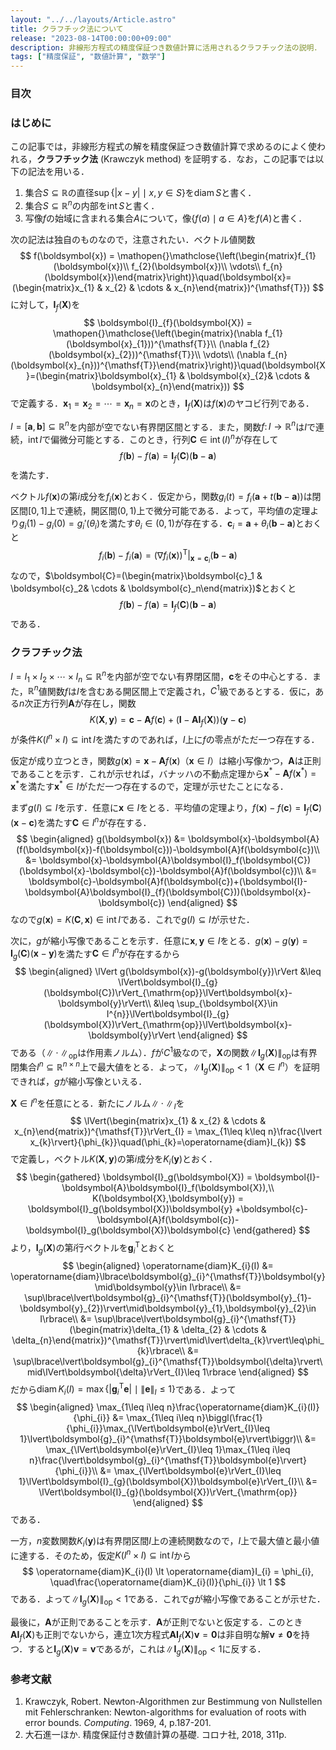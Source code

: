 ```yaml
---
layout: "../../layouts/Article.astro"
title: クラフチック法について
release: "2023-08-14T00:00:00+09:00"
description: 非線形方程式の精度保証つき数値計算に活用されるクラフチック法の説明．
tags: ["精度保証", "数値計算", "数学"]
---
```


### 目次

### はじめに

この記事では，非線形方程式の解を精度保証つき数値計算で求めるのによく使われる，**クラフチック法** (Krawczyk method) を証明する．なお，この記事では以下の記法を用いる．

1. 集合$S\subseteq\mathbb{R}$の直径$\sup\lbrace\lvert x-y\rvert\mid x,y\in S\rbrace$を$\operatorname{diam}S$と書く．
2. 集合$S\subseteq\mathbb{R}^{n}$の内部を$\operatorname{int}S$と書く．
3. 写像$f$の始域に含まれる集合$A$について，像$\lbrace f(a)\mid a\in A\rbrace$を$f(A)$と書く．

次の記法は独自のものなので，注意されたい．ベクトル値関数
$$
  f(\boldsymbol{x}) = \mathopen{}\mathclose{\left(\begin{matrix}f_{1}(\boldsymbol{x})\\ f_{2}(\boldsymbol{x})\\ \vdots\\ f_{n}(\boldsymbol{x})\end{matrix}\right)}\quad(\boldsymbol{x}=(\begin{matrix}x_{1} & x_{2} & \cdots & x_{n}\end{matrix})^{\mathsf{T}})
$$
に対して，$\boldsymbol{I}_{f}(\boldsymbol{X})$を
$$
  \boldsymbol{I}_{f}(\boldsymbol{X})
  = \mathopen{}\mathclose{\left(\begin{matrix}(\nabla f_{1}(\boldsymbol{x}_{1}))^{\mathsf{T}}\\ (\nabla f_{2}(\boldsymbol{x}_{2}))^{\mathsf{T}}\\ \vdots\\ (\nabla f_{n}(\boldsymbol{x}_{n}))^{\mathsf{T}}\end{matrix}\right)}\quad(\boldsymbol{X}=(\begin{matrix}\boldsymbol{x}_{1} & \boldsymbol{x}_{2}& \cdots & \boldsymbol{x}_{n}\end{matrix}))
$$
で定義する．$\boldsymbol{x}_{1}=\boldsymbol{x}_{2}=\dotsb=\boldsymbol{x}_{n}=\boldsymbol{x}$のとき，$\boldsymbol{I}_{f}(\boldsymbol{X})$は$f(\boldsymbol{x})$のヤコビ行列である．

<math-theorem data-type="補題" data-level="3" data-label="平均値の定理">

$I=\lbrack\boldsymbol{a},\boldsymbol{b}\rbrack\subseteq\mathbb{R}^{n}$を内部が空でない有界閉区間とする．また，関数$f\colon I\to\mathbb{R}^{n}$は$I$で連続，$\operatorname{int}I$で偏微分可能とする．このとき，行列$\boldsymbol{C}\in\operatorname{int}(
I)^{n}$が存在して
$$
  f(\boldsymbol{b})-f(\boldsymbol{a}) = \boldsymbol{I}_{f}(\boldsymbol{C})(\boldsymbol{b}-\boldsymbol{a})
$$
を満たす．

</math-theorem>

<math-proof data-open>

ベクトル$f(\boldsymbol{x})$の第$i$成分を$f_{i}(\boldsymbol{x})$とおく．仮定から，関数$g_{i}(t)=f_{i}(\boldsymbol{a}+t(\boldsymbol{b}-\boldsymbol{a}))$は閉区間$\lbrack 0,1\rbrack$上で連続，開区間$(0,1)$上で微分可能である．よって，平均値の定理より$g_{i}(1)-g_{i}(0)=g_{i}'(\theta_i)$を満たす$\theta_{i}\in(0,1)$が存在する．$\boldsymbol{c}_{i}=\boldsymbol{a}+\theta_{i}(\boldsymbol{b}-\boldsymbol{a})$とおくと
$$
  f_{i}(\boldsymbol{b})-f_{i}(\boldsymbol{a}) = (\nabla f_{i}(\boldsymbol{x}))^{\mathsf{T}}\rvert_{\boldsymbol{x}=\boldsymbol{c}_{i}}(\boldsymbol{b}-\boldsymbol{a})
$$
なので，$\boldsymbol{C}=(\begin{matrix}\boldsymbol{c}_1 & \boldsymbol{c}_2& \cdots & \boldsymbol{c}_n\end{matrix})$とおくと
$$
  f(\boldsymbol{b})-f(\boldsymbol{a}) = \boldsymbol{I}_f(\boldsymbol{C})(\boldsymbol{b}-\boldsymbol{a})
$$
である．

</math-proof>

### クラフチック法

<math-theorem data-type="定理" data-level="3" data-label="クラフチック法">

$I=I_{1}\times I_{2}\times\dotsb\times I_{n}\subseteq\mathbb{R}^{n}$を内部が空でない有界閉区間，$\boldsymbol{c}$をその中心とする．また，$\mathbb{R}^{n}$値関数$f$は$I$を含むある開区間上で定義され，$C^{1}$級であるとする．仮に，ある$n$次正方行列$\boldsymbol{A}$が存在し，関数
$$
  K(\boldsymbol{X},\boldsymbol{y}) = \boldsymbol{c}-\boldsymbol{A}f(\boldsymbol{c})+(\boldsymbol{I}-\boldsymbol{A}\boldsymbol{I}_f(\boldsymbol{X}))(\boldsymbol{y}-\boldsymbol{c})
$$
が条件$K(I^{n}\times I)\subseteq\operatorname{int}I$を満たすのであれば，$I$上に$f$の零点がただ一つ存在する．

</math-theorem>

<math-proof data-open>

仮定が成り立つとき，関数$g(\boldsymbol{x})=\boldsymbol{x}-\boldsymbol{A}f(\boldsymbol{x})$（$\boldsymbol{x}\in I$）は縮小写像かつ，$\boldsymbol{A}$は正則であることを示す．これが示せれば，バナッハの不動点定理から$\boldsymbol{x}^{\ast}-\boldsymbol{A}f(\boldsymbol{x}^{\ast})=\boldsymbol{x}^{\ast}$を満たす$\boldsymbol{x}^{\ast}\in I$がただ一つ存在するので，定理が示せたことになる．

まず$g(I)\subseteq I$を示す．任意に$\boldsymbol{x}\in I$をとる．平均値の定理より，$f(\boldsymbol{x})-f(\boldsymbol{c})=\boldsymbol{I}_{f}(\boldsymbol{C})(\boldsymbol{x}-\boldsymbol{c})$を満たす$\boldsymbol{C}\in I^{n}$が存在する．
$$
  \begin{aligned}
    g(\boldsymbol{x}) &= \boldsymbol{x}-\boldsymbol{A}(f(\boldsymbol{x})-f(\boldsymbol{c}))-\boldsymbol{A}f(\boldsymbol{c})\\
    &= \boldsymbol{x}-\boldsymbol{A}\boldsymbol{I}_f(\boldsymbol{C})(\boldsymbol{x}-\boldsymbol{c})-\boldsymbol{A}f(\boldsymbol{c})\\
    &= \boldsymbol{c}-\boldsymbol{A}f(\boldsymbol{c})+(\boldsymbol{I}-\boldsymbol{A}\boldsymbol{I}_{f}(\boldsymbol{C}))(\boldsymbol{x}-\boldsymbol{c})
  \end{aligned}
$$
なので$g(\boldsymbol{x})=K(\boldsymbol{C},\boldsymbol{x})\in\operatorname{int}I$である．これで$g(I)\subseteq I$が示せた．

次に，$g$が縮小写像であることを示す．任意に$\boldsymbol{x},\boldsymbol{y}\in I$をとる．$g(\boldsymbol{x})-g(\boldsymbol{y})=\boldsymbol{I}_{g}(\boldsymbol{C})(\boldsymbol{x}-\boldsymbol{y})$を満たす$\boldsymbol{C}\in I^{n}$が存在するから
$$
  \begin{aligned}
    \lVert g(\boldsymbol{x})-g(\boldsymbol{y})\rVert &\leq \lVert\boldsymbol{I}_{g}(\boldsymbol{C})\rVert_{\mathrm{op}}\lVert\boldsymbol{x}-\boldsymbol{y}\rVert\\
    &\leq \sup_{\boldsymbol{X}\in I^{n}}\lVert\boldsymbol{I}_{g}(\boldsymbol{X})\rVert_{\mathrm{op}}\lVert\boldsymbol{x}-\boldsymbol{y}\rVert
  \end{aligned}
$$
である（$\lVert\mathord{\,\cdot\,}\rVert_{\mathrm{op}}$は作用素ノルム）．$f$が$C^1$級なので，$\boldsymbol{X}$の関数$\lVert\boldsymbol{I}_{g}(\boldsymbol{X})\rVert_{\mathrm{op}}$は有界閉集合$I^{n}\subseteq\mathbb{R}^{n\times n}$上で最大値をとる．よって，$\lVert\boldsymbol{I}_{g}(\boldsymbol{X})\rVert_{\mathrm{op}}\lt 1$（$\boldsymbol{X}\in I^{n}$）を証明できれば，$g$が縮小写像といえる．

$\boldsymbol{X}\in I^{n}$を任意にとる．新たにノルム$\lVert\mathord{\,\cdot\,}\rVert_I$を
$$
  \lVert(\begin{matrix}x_{1} & x_{2} & \cdots & x_{n}\end{matrix})^{\mathsf{T}}\rVert_{I} = \max_{1\leq k\leq n}\frac{\lvert x_{k}\rvert}{\phi_{k}}\quad(\phi_{k}=\operatorname{diam}I_{k})
$$
で定義し，ベクトル$K(\boldsymbol{X},\boldsymbol{y})$の第$i$成分を$K_i(\boldsymbol{y})$とおく．
$$
  \begin{gathered}
    \boldsymbol{I}_g(\boldsymbol{X}) = \boldsymbol{I}-\boldsymbol{A}\boldsymbol{I}_f(\boldsymbol{X}),\\
    K(\boldsymbol{X},\boldsymbol{y}) = \boldsymbol{I}_g(\boldsymbol{X})\boldsymbol{y} +\boldsymbol{c}-\boldsymbol{A}f(\boldsymbol{c})-\boldsymbol{I}_g(\boldsymbol{X})\boldsymbol{c}
  \end{gathered}
$$
より，$\boldsymbol{I}_g(\boldsymbol{X})$の第$i$行ベクトルを$\boldsymbol{g}_i^{\mathsf{T}}$とおくと
$$
  \begin{aligned}
    \operatorname{diam}K_{i}(I) &= \operatorname{diam}\lbrace\boldsymbol{g}_{i}^{\mathsf{T}}\boldsymbol{y}\mid\boldsymbol{y}\in I\rbrace\\
    &= \sup\lbrace\lvert\boldsymbol{g}_{i}^{\mathsf{T}}(\boldsymbol{y}_{1}-\boldsymbol{y}_{2})\rvert\mid\boldsymbol{y}_{1},\boldsymbol{y}_{2}\in I\rbrace\\
    &= \sup\lbrace\lvert\boldsymbol{g}_{i}^{\mathsf{T}}(\begin{matrix}\delta_{1} & \delta_{2} & \cdots & \delta_{n}\end{matrix})^{\mathsf{T}}\rvert\mid\lvert\delta_{k}\rvert\leq\phi_{k}\rbrace\\
    &= \sup\lbrace\lvert\boldsymbol{g}_{i}^{\mathsf{T}}\boldsymbol{\delta}\rvert\mid\lVert\boldsymbol{\delta}\rVert_{I}\leq 1\rbrace
  \end{aligned}
$$
だから$\operatorname{diam}K_{i}(I)=\max\lbrace\lvert\boldsymbol{g}_{i}^{\mathsf{T}}\boldsymbol{e}\rvert\mid\lVert\boldsymbol{e}\rVert_{I}\leq 1\rbrace$である．よって
$$
  \begin{aligned}
      \max_{1\leq i\leq n}\frac{\operatorname{diam}K_{i}(I)}{\phi_{i}} &= \max_{1\leq i\leq n}\biggl(\frac{1}{\phi_{i}}\max_{\lVert\boldsymbol{e}\rVert_{I}\leq 1}\lvert\boldsymbol{g}_{i}^{\mathsf{T}}\boldsymbol{e}\rvert\biggr)\\
      &= \max_{\lVert\boldsymbol{e}\rVert_{I}\leq 1}\max_{1\leq i\leq n}\frac{\lvert\boldsymbol{g}_{i}^{\mathsf{T}}\boldsymbol{e}\rvert}{\phi_{i}}\\
      &= \max_{\lVert\boldsymbol{e}\rVert_{I}\leq 1}\lVert\boldsymbol{I}_{g}(\boldsymbol{X})\boldsymbol{e}\rVert_{I}\\
      &= \lVert\boldsymbol{I}_{g}(\boldsymbol{X})\rVert_{\mathrm{op}}
  \end{aligned}
$$
である．

一方，$n$変数関数$K_{i}(\boldsymbol{y})$は有界閉区間$I$上の連続関数なので，$I$上で最大値と最小値に達する．そのため，仮定$K(I^{n}\times I)\subseteq\operatorname{int}I$から
$$
  \operatorname{diam}K_{i}(I) \lt \operatorname{diam}I_{i}
  = \phi_{i},
  \quad\frac{\operatorname{diam}K_{i}(I)}{\phi_{i}} \lt 1
$$
である．よって$\lVert\boldsymbol{I}_{g}(\boldsymbol{X})\rVert_{\mathrm{op}}\lt 1$である．これで$g$が縮小写像であることが示せた．

最後に，$\boldsymbol{A}$が正則であることを示す．$\boldsymbol{A}$が正則でないと仮定する．このとき$\boldsymbol{A}\boldsymbol{I}_{f}(\boldsymbol{X})$も正則でないから，連立1次方程式$\boldsymbol{A}\boldsymbol{I}_{f}(\boldsymbol{X})\boldsymbol{v}=\boldsymbol{0}$は非自明な解$\boldsymbol{v}\neq\boldsymbol{0}$を持つ．すると$\boldsymbol{I}_{g}(\boldsymbol{X})\boldsymbol{v}=\boldsymbol{v}$であるが，これは$\lVert\boldsymbol{I}_{g}(\boldsymbol{X})\rVert_{\mathrm{op}}\lt 1$に反する．

</math-proof>

### 参考文献

1. Krawczyk, Robert. Newton-Algorithmen zur Bestimmung von Nullstellen mit Fehlerschranken: Newton-algorithms for evaluation of roots with error bounds. _Computing_. 1969, 4, p.187-201.
2. 大石進一ほか. 精度保証付き数値計算の基礎. コロナ社, 2018, 311p.
